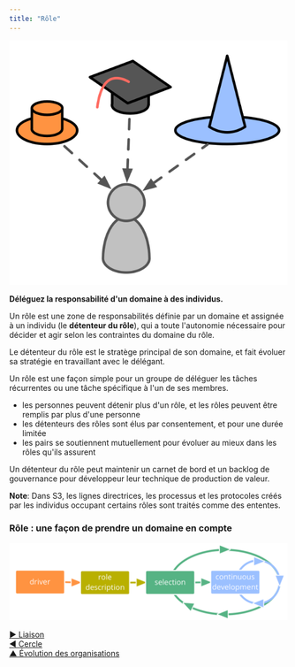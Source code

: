 ```yaml
---
title: "Rôle"
---
```



![right,fit](img/illustrations/roles.png)

**Déléguez la responsabilité d'un domaine à des individus.**

Un rôle est une zone de responsabilités définie par un domaine et assignée à un individu (le **détenteur du rôle**), qui a toute l'autonomie nécessaire pour décider et agir selon les contraintes du domaine du rôle.

Le détenteur du rôle est le stratège principal de son domaine, et fait évoluer sa stratégie en travaillant avec le délégant.

Un rôle est une façon simple pour un groupe de déléguer les tâches récurrentes ou une tâche spécifique à l'un de ses membres.



- les personnes peuvent détenir plus d'un rôle, et les rôles peuvent être remplis par plus d'une personne
- les détenteurs des rôles sont élus par consentement, et pour une durée limitée
- les pairs se soutiennent mutuellement pour évoluer au mieux dans les rôles qu'ils assurent

Un détenteur du rôle peut maintenir un carnet de bord et un backlog de gouvernance pour développeur leur technique de production de valeur.

**Note**: Dans S3, les lignes directrices, les processus et les protocoles créés par les individus occupant certains rôles sont traités comme des ententes.


### Rôle : une façon de prendre un domaine en compte

![inline,fit](img/evolution/driver-role-selection-development.png)

[&#9654; Liaison](linking.html)<br/>[&#9664; Cercle](circle.html)<br/>[&#9650; Évolution des organisations](building-organizations.html)

